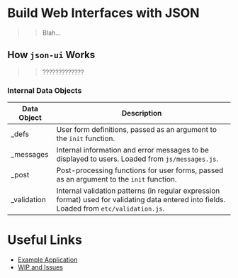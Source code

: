 # Build Web Interfaces with JSON

>> Blah...

## How `json-ui` Works

>> ?????????????

### Internal Data Objects

|Data Object|Description|
|---|---|
|_defs|User form definitions, passed as an argument to the `init` function.|
|_messages|Internal information and error messages to be displayed to users. Loaded from `js/messages.js`.|
|_post|Post-processing functions for user forms, passed as an argument to the `init` function.|
|_validation|Internal validation patterns (in regular expression format) used for validating data entered into fields. Loaded from `etc/validation.js`.|

# Useful Links

- [Example Application](docs/example.md)
- [WIP and Issues](docs/issues.md)
